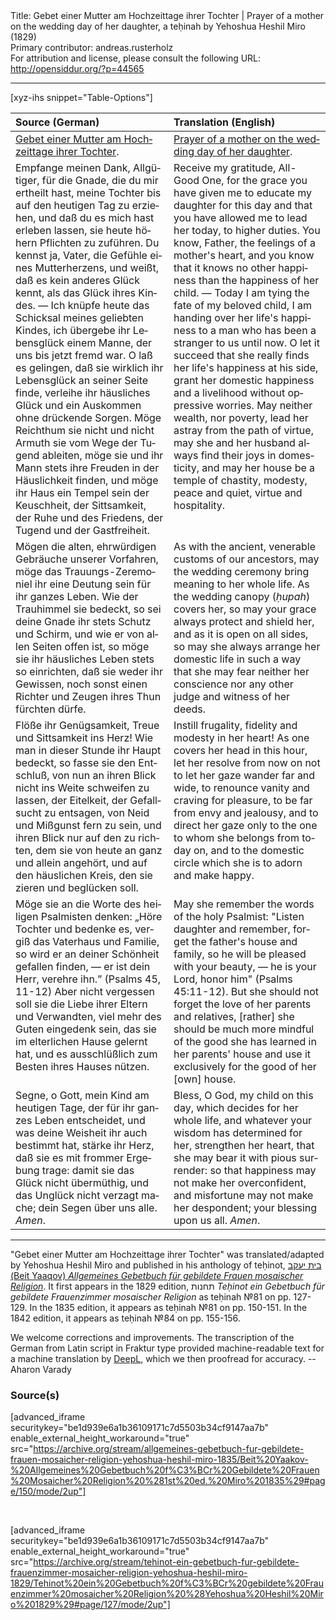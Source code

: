 <html>
<head></head>
<body>
Title: Gebet einer Mutter am Hochzeittage ihrer Tochter | Prayer of a mother on the wedding day of her daughter, a teḥinah by Yehoshua Heshil Miro (1829)<br />
Primary contributor: andreas.rusterholz<br />
For attribution and license, please consult the following URL: <a href="http://opensiddur.org/?p=44565">http://opensiddur.org/?p=44565</a>
<p />
<hr />

[xyz-ihs snippet="Table-Options"]<table style="margin-left: auto; margin-right: auto;" class="draggable">
<thead><tr><th id="x" style="text-align: left;">Source (German)</th><th style="text-align: left;">Translation (English)</th></tr></thead>
<tbody>
<tr><td style="vertical-align:top;">
<div class="german" lang="de">
<u>Gebet einer Mutter am Hochzeittage ihrer Tochter</u>.
</div></td>

<td style="vertical-align:top;">
<div class="english" lang="en">
<u>Prayer of a mother on the wedding day of her daughter</u>.
</div></td></tr>


<tr><td style="vertical-align:top;">
<div class="german" lang="de">
Empfange meinen Dank, Allgütiger, für die Gnade, die du mir ertheilt hast, meine Tochter bis auf den heutigen Tag zu erziehen, und daß du es mich hast erleben lassen, sie heute höhern Pflichten zu zuführen. Du kennst ja, Vater, die Gefühle eines Mutterherzens, und weißt, daß es kein anderes Glück kennt, als das Glück ihres Kindes. — Ich knüpfe heute das Schicksal meines geliebten Kindes, ich übergebe ihr Lebensglück einem Manne, der uns bis jetzt fremd war. O laß es gelingen, daß sie wirklich ihr Lebensglück an seiner Seite finde, verleihe ihr häusliches Glück und ein Auskommen ohne drückende Sorgen. Möge Reichthum sie nicht und nicht Armuth sie vom Wege der Tugend ableiten, möge sie und ihr Mann stets ihre Freuden in der Häuslichkeit finden, und möge ihr Haus ein Tempel sein der Keuschheit, der Sittsamkeit, der Ruhe und des Friedens, der Tugend und der Gastfreiheit.
</div></td>

<td style="vertical-align:top;">
<div class="english" lang="en">
Receive my gratitude, All-Good One, for the grace you have given me to educate my daughter for this day and that you have allowed me to lead her today, to higher duties. You know, Father, the feelings of a mother's heart, and you know that it knows no other happiness than the happiness of her child. — Today I am tying the fate of my beloved child, I am handing over her life's happiness to a man who has been a stranger to us until now. O let it succeed that she really finds her life's happiness at his side, grant her domestic happiness and a livelihood without oppressive worries. May neither wealth, nor poverty, lead her astray from the path of virtue, may she and her husband always find their joys in domesticity, and may her house be a temple of chastity, modesty, peace and quiet, virtue and hospitality.
</div></td></tr>


<tr><td style="vertical-align:top;">
<div class="german" lang="de">
Mögen die alten, ehrwürdigen Gebräuche unserer Vorfahren, möge das Trauungs-Zeremoniel ihr eine Deutung sein für ihr ganzes Leben. Wie der Trauhimmel sie bedeckt, so sei deine Gnade ihr stets Schutz und Schirm, und wie er von allen Seiten offen ist, so möge sie ihr häusliches Leben stets so einrichten, daß sie weder ihr Gewissen, noch sonst einen Richter und Zeugen ihres Thun fürchten dürfe. 
</div></td>

<td style="vertical-align:top;">
<div class="english" lang="en">
As with the ancient, venerable customs of our ancestors, may the wedding ceremony bring meaning to her whole life. As the wedding canopy (<em>ḥupah</em>) covers her, so may your grace always protect and shield her, and as it is open on all sides, so may she always arrange her domestic life in such a way that she may fear neither her conscience nor any other judge and witness of her deeds. 
</div></td></tr>


<tr><td style="vertical-align:top;">
<div class="german" lang="de">
Flöße ihr Genügsamkeit, Treue und Sittsamkeit ins Herz! Wie man in dieser Stunde ihr Haupt bedeckt, so fasse sie den Entschluß, von nun an ihren Blick nicht ins Weite schweifen zu lassen, der Eitelkeit, der Gefallsucht zu entsagen, von Neid und Mißgunst fern zu sein, und ihren Blick nur auf den zu richten, dem sie von heute an ganz und allein angehört, und auf den häuslichen Kreis, den sie zieren und beglücken soll.
</div></td>

<td style="vertical-align:top;">
<div class="english" lang="en">
Instill frugality, fidelity and modesty in her heart! As one covers her head in this hour, let her resolve from now on not to let her gaze wander far and wide, to renounce vanity and craving for pleasure, to be far from envy and jealousy, and to direct her gaze only to the one to whom she belongs from today on, and to the domestic circle which she is to adorn and make happy.
</div></td></tr>


<tr><td style="vertical-align:top;">
<div class="german" lang="de">
Möge sie an die Worte des heiligen Psalmisten denken: „Höre Tochter und bedenke es, vergiß das Vaterhaus und Familie, so wird er an deiner Schönheit gefallen finden, — er ist dein Herr, verehre ihn.” <span class="citation">(Psalms 45, 11-12)</span> Aber nicht vergessen soll sie die Liebe ihrer Eltern und Verwandten, viel mehr des Guten eingedenk sein, das sie im elterlichen Hause gelernt hat, und es ausschlüßlich zum Besten ihres Hauses nützen. 
</div></td>

<td style="vertical-align:top;">
<div class="english" lang="en">
May she remember the words of the holy Psalmist: "Listen daughter and remember, forget the father's house and family, so he will be pleased with your beauty, — he is your Lord, honor him" <span class="citation">(Psalms 45:11-12)</span>. But she should not forget the love of her parents and relatives, [rather] she should be much more mindful of the good she has learned in her parents' house and use it exclusively for the good of her [own] house. 
</div></td></tr>


<tr><td style="vertical-align:top;">
<div class="german" lang="de">
Segne, o Gott, mein Kind am heutigen Tage, der für ihr ganzes Leben entscheidet, und was deine Weisheit ihr auch bestimmt hat, stärke ihr Herz, daß sie es mit frommer Ergebung trage: damit sie das Glück nicht übermüthig, und das Unglück nicht verzagt mache; dein Segen über uns alle. <em>Amen</em>.
</div></td>

<td style="vertical-align:top;">
<div class="english" lang="en">
Bless, O God, my child on this day, which decides for her whole life, and whatever your wisdom has determined for her, strengthen her heart, that she may bear it with pious surrender: so that happiness may not make her overconfident, and misfortune may not make her despondent; your blessing upon us all. <em>Amen</em>.
</div></td></tr>
</tbody></table>

<hr />

"Gebet einer Mutter am Hochzeittage ihrer Tochter" was translated/adapted by Yehoshua Heshil Miro and published in his anthology of teḥinot, <a href="/?p=41365">בית יעקב (Beit Yaaqov) <em>Allgemeines Gebetbuch für gebildete Frauen mosaischer Religion</em></a>. It first appears in the 1829 edition, תחנות <em>Teḥinot ein Gebetbuch für gebildete Frauenzimmer mosaischer Religion</em> as teḥinah №81 on pp. 127-129. In the 1835 edition, it appears as teḥinah №81 on pp. 150-151. In the 1842 edition, it appears as teḥinah №84 on pp. 155-156. 

We welcome corrections and improvements. The transcription of the German from Latin script in Fraktur type provided machine-readable text for a machine translation by <a href="https://www.deepl.com/en/translator">DeepL</a>, which we then proofread for accuracy. --Aharon Varady


<h3>Source(s)</h3>

[advanced_iframe securitykey="be1d939e6a1b36109171c7d5503b34cf9147aa7b" enable_external_height_workaround="true" src="https://archive.org/stream/allgemeines-gebetbuch-fur-gebildete-frauen-mosaicher-religion-yehoshua-heshil-miro-1835/Beit%20Yaakov-%20Allgemeines%20Gebetbuch%20f%C3%BCr%20Gebildete%20Frauen%20Mosaicher%20Religion%20%281st%20ed.%20Miro%201835%29#page/150/mode/2up"]

&nbsp;

[advanced_iframe securitykey="be1d939e6a1b36109171c7d5503b34cf9147aa7b" enable_external_height_workaround="true" src="https://archive.org/stream/tehinot-ein-gebetbuch-fur-gebildete-frauenzimmer-mosaicher-religion-yehoshua-heshil-miro-1829/Tehinot%20ein%20Gebetbuch%20f%C3%BCr%20gebildete%20Frauenzimmer%20mosaicher%20Religion%20%28Yehoshua%20Heshil%20Miro%201829%29#page/127/mode/2up"]

&nbsp;
</body>
</html>